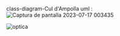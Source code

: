 
class-diagram-Cul d'Ampolla
uml :
![Captura de pantalla 2023-07-17 003435](https://github.com/pounct/mysql-estructura/assets/53088375/f1a7f311-b46a-45ea-b591-d18fe6f3b985)


![optica](https://github.com/pounct/mysql-estructura/assets/53088375/3507b689-e1d1-406a-bf61-40aba416c1c9)





